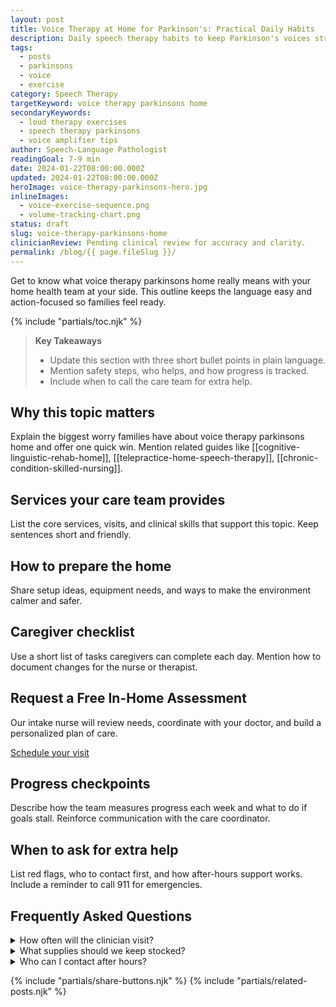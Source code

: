 ```yaml
---
layout: post
title: Voice Therapy at Home for Parkinson's: Practical Daily Habits
description: Daily speech therapy habits to keep Parkinson's voices strong at home with cueing and caregiver support.
tags:
  - posts
  - parkinsons
  - voice
  - exercise
category: Speech Therapy
targetKeyword: voice therapy parkinsons home
secondaryKeywords:
  - loud therapy exercises
  - speech therapy parkinsons
  - voice amplifier tips
author: Speech-Language Pathologist
readingGoal: 7-9 min
date: 2024-01-22T08:00:00.000Z
updated: 2024-01-22T08:00:00.000Z
heroImage: voice-therapy-parkinsons-hero.jpg
inlineImages:
  - voice-exercise-sequence.png
  - volume-tracking-chart.png
status: draft
slug: voice-therapy-parkinsons-home
clinicianReview: Pending clinical review for accuracy and clarity.
permalink: /blog/{{ page.fileSlug }}/
---
```

Get to know what voice therapy parkinsons home really means with your home health team at your side. This outline keeps the language easy and action-focused so families feel ready.

<!--more-->

{% include "partials/toc.njk" %}

> **Key Takeaways**
> - Update this section with three short bullet points in plain language.
> - Mention safety steps, who helps, and how progress is tracked.
> - Include when to call the care team for extra help.

## Why this topic matters
Explain the biggest worry families have about voice therapy parkinsons home and offer one quick win. Mention related guides like [[cognitive-linguistic-rehab-home]], [[telepractice-home-speech-therapy]], [[chronic-condition-skilled-nursing]].

## Services your care team provides
List the core services, visits, and clinical skills that support this topic. Keep sentences short and friendly.

## How to prepare the home
Share setup ideas, equipment needs, and ways to make the environment calmer and safer.

## Caregiver checklist
Use a short list of tasks caregivers can complete each day. Mention how to document changes for the nurse or therapist.

<div class="cta-panel" role="complementary" aria-label="Free in-home assessment">
  <h2>Request a Free In-Home Assessment</h2>
  <p>Our intake nurse will review needs, coordinate with your doctor, and build a personalized plan of care.</p>
  <p><a class="button" href="/contact/">Schedule your visit</a></p>
</div>

## Progress checkpoints
Describe how the team measures progress each week and what to do if goals stall. Reinforce communication with the care coordinator.

## When to ask for extra help
List red flags, who to contact first, and how after-hours support works. Include a reminder to call 911 for emergencies.

## Frequently Asked Questions
<details>
  <summary>How often will the clinician visit?</summary>
  <p>Give a ballpark visit frequency and note that the care plan may change based on progress.</p>
</details>
<details>
  <summary>What supplies should we keep stocked?</summary>
  <p>List a few common items and explain how to request more through the agency or insurance.</p>
</details>
<details>
  <summary>Who can I contact after hours?</summary>
  <p>Explain the on-call nurse or therapist process and set expectations for emergency care.</p>
</details>

{% include "partials/share-buttons.njk" %}
{% include "partials/related-posts.njk" %}

